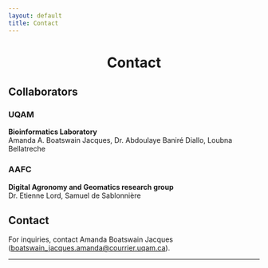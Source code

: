 ```yaml
---
layout: default
title: Contact
---
```


<h1 style="text-align: center;"> Contact </h1>


## Collaborators

### UQAM 
<!--- # Add UQAM and Bioinformatics Lab Logo -->   
**Bioinformatics Laboratory**   
Amanda A. Boatswain Jacques, Dr. Abdoulaye Baniré Diallo, Loubna Bellatreche

### AAFC 
<!--- # Add AAFC Logo -->
**Digital Agronomy and Geomatics research group**   
Dr. Etienne Lord, Samuel de Sablonnière 


## Contact

For inquiries, contact Amanda Boatswain Jacques (boatswain_jacques.amanda@courrier.uqam.ca). 
		
___
